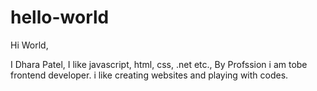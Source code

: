 # hello-world

Hi World,

I Dhara Patel, I like javascript, html, css, .net etc., By Profssion i am tobe frontend developer.
i like creating websites and playing with codes.
